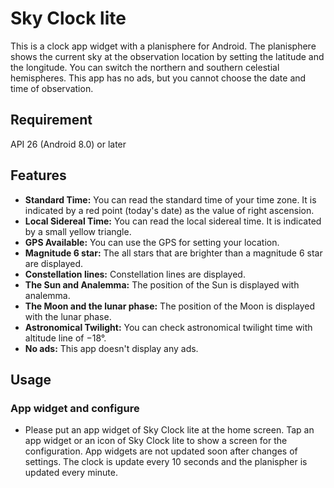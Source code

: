 # Sky Clock lite
This is a clock app widget with a planisphere for Android. The planisphere shows the current sky at the observation location by setting the latitude and the longitude. You can switch the northern and southern celestial hemispheres. This app has no ads, but you cannot choose the date and time of observation.

## Requirement
API 26 (Android 8.0) or later

## Features
* **Standard Time:** You can read the standard time of your time zone. It is indicated by a red point (today's date) as the value of right ascension.
* **Local Sidereal Time:** You can read the local sidereal time. It is indicated by a small yellow triangle.
* **GPS Available:** You can use the GPS for setting your location.
* **Magnitude 6 star:** The all stars that are brighter than a magnitude 6 star are displayed.
* **Constellation lines:** Constellation lines are displayed.
* **The Sun and Analemma:** The position of the Sun is displayed with analemma.
* **The Moon and the lunar phase:** The position of the Moon is displayed with the lunar phase.
* **Astronomical Twilight:** You can check astronomical twilight time with altitude line of −18°.
* **No ads:** This app doesn't display any ads.


## Usage

### App widget and configure
* Please put an app widget of Sky Clock lite at the home screen. Tap an app widget or an icon of Sky Clock lite to show a screen for the configuration. App widgets are not updated soon after changes of settings. The clock is update every 10 seconds and the planispher is updated every minute.

